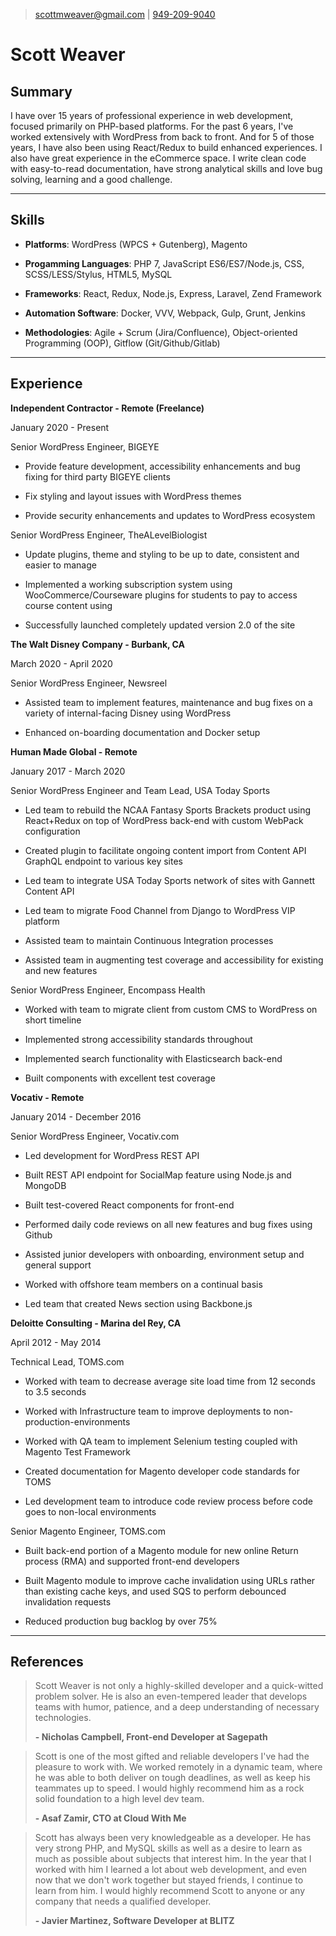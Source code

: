 > [scottmweaver@gmail.com](mailto:scottmweaver@gmail.com) | [949-209-9040](tel:949-209-9040)

# Scott Weaver

## Summary

I have over 15 years of professional experience in web development, focused primarily on  PHP-based platforms. For the past 6 years, I&#39;ve worked extensively with WordPress from back to front. And for 5 of those years, I have also been using React&#x2F;Redux to build enhanced experiences. I also have great experience in the eCommerce space. I write clean code with easy-to-read documentation, have strong analytical skills and love bug solving, learning and a good challenge.

---

## Skills


- **Platforms**: WordPress (WPCS + Gutenberg), Magento


- **Progamming Languages**: PHP 7, JavaScript ES6&#x2F;ES7&#x2F;Node.js, CSS, SCSS&#x2F;LESS&#x2F;Stylus, HTML5, MySQL


- **Frameworks**: React, Redux, Node.js, Express, Laravel, Zend Framework


- **Automation Software**: Docker, VVV, Webpack, Gulp, Grunt, Jenkins


- **Methodologies**: Agile + Scrum (Jira&#x2F;Confluence), Object-oriented Programming (OOP), Gitflow (Git&#x2F;Github&#x2F;Gitlab)


---

## Experience


**Independent Contractor - Remote (Freelance)**

January 2020 - Present


Senior WordPress Engineer, BIGEYE


- Provide feature development, accessibility enhancements and bug fixing for third party BIGEYE clients


- Fix styling and layout issues with WordPress themes


- Provide security enhancements and updates to WordPress ecosystem



Senior WordPress Engineer, TheALevelBiologist


- Update plugins, theme and styling to be up to date, consistent and easier to manage


- Implemented a working subscription system using WooCommerce&#x2F;Courseware plugins for students to pay to access course content using


- Successfully launched completely updated version 2.0 of the site




**The Walt Disney Company - Burbank, CA**

March 2020 - April 2020


Senior WordPress Engineer, Newsreel


- Assisted team to implement features, maintenance and bug fixes on a variety of internal-facing Disney using WordPress


- Enhanced on-boarding documentation and Docker setup




**Human Made Global - Remote**

January 2017 - March 2020


Senior WordPress Engineer and Team Lead, USA Today Sports


- Led team to rebuild the NCAA Fantasy Sports Brackets product using React+Redux on top of WordPress back-end with custom WebPack configuration


- Created plugin to facilitate ongoing content import from Content API GraphQL endpoint to various key sites


- Led team to integrate USA Today Sports network of sites with Gannett Content API


- Led team to migrate Food Channel from Django to WordPress VIP platform


- Assisted team to maintain Continuous Integration processes


- Assisted team in augmenting test coverage and accessibility for existing and new features



Senior WordPress Engineer, Encompass Health


- Worked with team to migrate client from custom CMS to WordPress on short timeline


- Implemented strong accessibility standards throughout


- Implemented search functionality with Elasticsearch back-end


- Built components with excellent test coverage




**Vocativ - Remote**

January 2014 - December 2016


Senior WordPress Engineer, Vocativ.com


- Led development for WordPress REST API


- Built REST API endpoint for SocialMap feature using Node.js and MongoDB


- Built test-covered React components for front-end


- Performed daily code reviews on all new features and bug fixes using Github


- Assisted junior developers with onboarding, environment setup and general support


- Worked with offshore team members on a continual basis


- Led team that created News section using Backbone.js




**Deloitte Consulting - Marina del Rey, CA**

April 2012 - May 2014


Technical Lead, TOMS.com


- Worked with team to decrease average site load time from 12 seconds to 3.5 seconds


- Worked with Infrastructure team to improve deployments to non-production-environments


- Worked with QA team to implement Selenium testing coupled with Magento Test Framework


- Created documentation for Magento developer code standards for TOMS


- Led development team to introduce code review process before code goes to non-local environments



Senior Magento Engineer, TOMS.com


- Built back-end portion of a Magento module for new online Return process (RMA) and supported front-end developers


- Built Magento module to improve cache invalidation using URLs rather than existing cache keys, and used SQS to perform debounced invalidation requests


- Reduced production bug backlog by over 75%




---

## References


> Scott Weaver is not only a highly-skilled developer and a quick-witted problem solver. He is also an even-tempered leader that develops teams with humor, patience, and a deep understanding of necessary technologies.
>
> **- Nicholas Campbell, Front-end Developer at Sagepath**


> Scott is one of the most gifted and reliable developers I&#39;ve had the pleasure to work with. We worked remotely in a dynamic team, where he was able to both deliver on tough deadlines, as well as keep his teammates up to speed. I would highly recommend him as a rock solid foundation to a high level dev team.
>
> **- Asaf Zamir, CTO at Cloud With Me**


> Scott has always been very knowledgeable as a developer. He has very strong PHP, and MySQL skills as well as a desire to learn as much as possible about subjects that interest him. In the year that I worked with him I learned a lot about web development, and even now that we don&#39;t work together but stayed friends, I continue to learn from him. I would highly recommend Scott to anyone or any company that needs a qualified developer.
>
> **- Javier Martinez, Software Developer at BLITZ**


